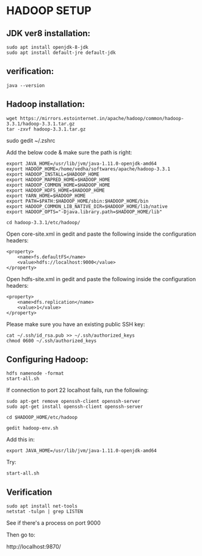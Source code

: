 # HADOOP SETUP

## JDK ver8 installation:
```
sudo apt install openjdk-8-jdk
sudo apt install default-jre default-jdk
```

## verification:
```
java --version
```

## Hadoop installation:
```
wget https://mirrors.estointernet.in/apache/hadoop/common/hadoop-3.3.1/hadoop-3.3.1.tar.gz
tar -zxvf hadoop-3.3.1.tar.gz
```

sudo gedit ~/.zshrc

Add the below code & make sure the path is right:
```
export JAVA_HOME=/usr/lib/jvm/java-1.11.0-openjdk-amd64
export HADOOP_HOME=/home/vedha/softwares/apache/hadoop-3.3.1
export HADOOP_INSTALL=$HADOOP_HOME
export HADOOP_MAPRED_HOME=$HADOOP_HOME
export HADOOP_COMMON_HOME=$HADOOP_HOME
export HADOOP_HDFS_HOME=$HADOOP_HOME
export YARN_HOME=$HADOOP_HOME
export PATH=$PATH:$HADOOP_HOME/sbin:$HADOOP_HOME/bin
export HADOOP_COMMON_LIB_NATIVE_DIR=$HADOOP_HOME/lib/native
export HADOOP_OPTS="-Djava.library.path=$HADOOP_HOME/lib"
```
```
cd hadoop-3.3.1/etc/hadoop/ 
```

Open core-site.xml in gedit and paste the following inside the configuration headers:
```
<property>
    <name>fs.defaultFS</name>
    <value>hdfs://localhost:9000</value>
</property>
```


Open hdfs-site.xml in gedit and paste the following inside the configuration headers:
```
<property>
    <name>dfs.replication</name>
    <value>1</value>
</property>
```

Please make sure you have an existing public SSH key:
```
cat ~/.ssh/id_rsa.pub >> ~/.ssh/authorized_keys
chmod 0600 ~/.ssh/authorized_keys
```

## Configuring Hadoop:
```
hdfs namenode -format
start-all.sh
```

If connection to port 22 localhost fails, run the following:
```
sudo apt-get remove openssh-client openssh-server
sudo apt-get install openssh-client openssh-server
```
```
cd $HADOOP_HOME/etc/hadoop

gedit hadoop-env.sh 
```

Add this in:
```
export JAVA_HOME=/usr/lib/jvm/java-1.11.0-openjdk-amd64
```

Try:
```
start-all.sh
```

## Verification

```
sudo apt install net-tools
netstat -tulpn | grep LISTEN
```

See if there's a process on port 9000

Then go to:

http://localhost:9870/